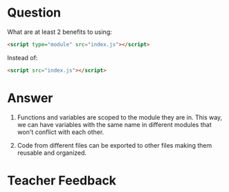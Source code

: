 # Question

What are at least 2 benefits to using:

```html
<script type="module" src="index.js"></script>
```

Instead of:

```html
<script src="index.js"></script>
```

# Answer

1. Functions and variables are scoped to the module they are in. This way, we can have variables with the same name in different modules that won't conflict with each other.

2. Code from different files can be exported to other files making them reusable and organized.

# Teacher Feedback

